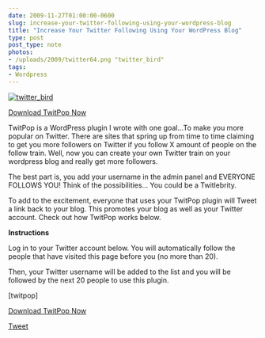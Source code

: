 ```yaml
---
date: 2009-11-27T01:00:00-0600
slug: increase-your-twitter-following-using-your-wordpress-blog
title: "Increase Your Twitter Following Using Your WordPress Blog"
type: post
post_type: note
photos:
- /uploads/2009/twitter64.png "twitter_bird"
tags:
- Wordpress
---
```


[![twitter_bird](/uploads/2009/twitter64.png "twitter_bird")](http://brandontreb.com/wp-content/uploads/2009/11/twitter64.png)



[Download TwitPop Now](http://downloads.wordpress.org/plugin/twitpop.zip)


TwitPop is a WordPress plugin I wrote with one goal…To make you more popular on Twitter. There are sites that spring up from time to time claiming to get you more followers on Twitter if you follow X amount of people on the follow train. Well, now you can create your own Twitter train on your wordpress blog and really get more followers.



 The best part is, you add your username in the admin panel and EVERYONE FOLLOWS YOU! Think of the possibilities… You could be a Twitlebrity.




 To add to the excitement, everyone that uses your TwitPop plugin will Tweet a link back to your blog. This promotes your blog as well as your Twitter account. Check out how TwitPop works below.



**Instructions**


Log in to your Twitter account below. You will automatically follow the people that have visited this page before you (no more than 20).


Then, your Twitter username will be added to the list and you will be followed by the next 20 people to use this plugin.


[twitpop]



[Download TwitPop Now](http://downloads.wordpress.org/plugin/twitpop.zip)




[Tweet](http://twitter.com/share)


